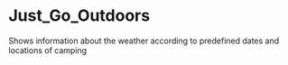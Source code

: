 # Just_Go_Outdoors
 Shows information about the weather according to predefined dates and locations of camping
